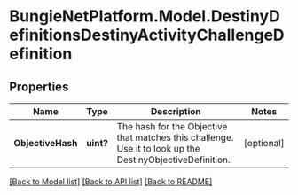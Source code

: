 # BungieNetPlatform.Model.DestinyDefinitionsDestinyActivityChallengeDefinition
## Properties

Name | Type | Description | Notes
------------ | ------------- | ------------- | -------------
**ObjectiveHash** | **uint?** | The hash for the Objective that matches this challenge. Use it to look up the DestinyObjectiveDefinition. | [optional] 

[[Back to Model list]](../README.md#documentation-for-models) [[Back to API list]](../README.md#documentation-for-api-endpoints) [[Back to README]](../README.md)

